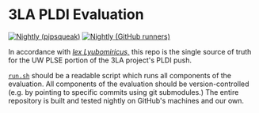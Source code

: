 # 3LA PLDI Evaluation

[![Nightly (pipsqueak)](https://github.com/uwsampl/3la-pldi-2022-evaluation/actions/workflows/nightly-pipsqueak.yml/badge.svg)](https://github.com/uwsampl/3la-pldi-2022-evaluation/actions/workflows/nightly-pipsqueak.yml)
[![Nightly (GitHub runners)](https://github.com/uwsampl/3la-pldi-2022-evaluation/actions/workflows/nightly-github-runners.yml/badge.svg)](https://github.com/uwsampl/3la-pldi-2022-evaluation/actions/workflows/nightly-github-runners.yml)

In accordance with
  [*lex Lyubomiricus,*](https://homes.cs.washington.edu/~sslyu/lex.html)
  this repo
  is the single source of truth
  for the UW PLSE portion
  of the 3LA project's
  PLDI push.

[`run.sh`](run.sh)
  should be a readable script
  which runs
  all components of the evaluation.
All components
  of the evaluation
  should be version-controlled
  (e.g. by pointing to specific commits
    using git submodules.)
The entire repository
  is built and tested
  nightly
  on GitHub's machines
  and our own.
